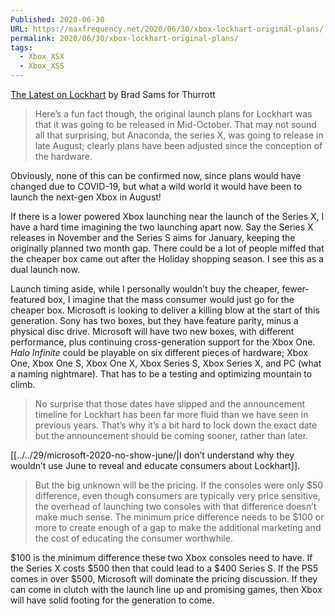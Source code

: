 ```yaml
---
Published: 2020-06-30
URL: https://maxfrequency.net/2020/06/30/xbox-lockhart-original-plans/
permalink: 2020/06/30/xbox-lockhart-original-plans/
tags:
  - Xbox_XSX
  - Xbox_XSS
---
```

[The Latest on Lockhart](https://www.thurrott.com/games/xbox/237240/the-latest-on-lockhart) by Brad Sams for Thurrott

> Here’s a fun fact though, the original launch plans for Lockhart was that it was going to be released in Mid-October. That may not sound all that surprising, but Anaconda, the series X, was going to release in late August; clearly plans have been adjusted since the conception of the hardware.

Obviously, none of this can be confirmed now, since plans would have changed due to COVID-19, but what a wild world it would have been to launch the next-gen Xbox in August!

If there is a lower powered Xbox launching near the launch of the Series X, I have a hard time imagining the two launching apart now. Say the Series X releases in November and the Series S aims for January, keeping the originally planned two month gap. There could be a lot of people miffed that the cheaper box came out after the Holiday shopping season. I see this as a dual launch now.

Launch timing aside, while I personally wouldn’t buy the cheaper, fewer-featured box, I imagine that the mass consumer would just go for the cheaper box. Microsoft is looking to deliver a killing blow at the start of this generation. Sony has two boxes, but they have feature parity, minus a physical disc drive. Microsoft will have two new boxes, with different performance, plus continuing cross-generation support for the Xbox One. *Halo Infinite* could be playable on six different pieces of hardware; Xbox One, Xbox One S, Xbox One X, Xbox Series S, Xbox Series X, and PC (what a naming nightmare). That has to be a testing and optimizing mountain to climb.

> No surprise that those dates have slipped and the announcement timeline for Lockhart has been far more fluid than we have seen in previous years. That’s why it’s a bit hard to lock down the exact date but the announcement should be coming sooner, rather than later.

[[../../29/microsoft-2020-no-show-june/|I don’t understand why they wouldn’t use June to reveal and educate consumers about Lockhart]].

> But the big unknown will be the pricing. If the consoles were only $50 difference, even though consumers are typically very price sensitive, the overhead of launching two consoles with that difference doesn’t make much sense. The minimum price difference needs to be $100 or more to create enough of a gap to make the additional marketing and the cost of educating the consumer worthwhile.

$100 is the minimum difference these two Xbox consoles need to have. If the Series X costs $500 then that could lead to a $400 Series S. If the PS5 comes in over $500, Microsoft will dominate the pricing discussion. If they can come in clutch with the launch line up and promising games, then Xbox will have solid footing for the generation to come.